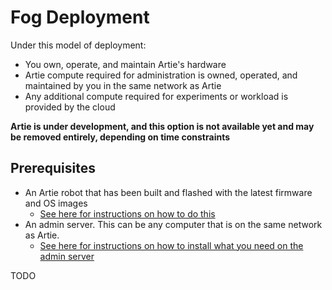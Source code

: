 # Fog Deployment

Under this model of deployment:

- You own, operate, and maintain Artie's hardware
- Artie compute required for administration is owned, operated, and maintained by you in the same network as Artie
- Any additional compute required for experiments or workload is provided by the cloud

**Artie is under development, and this option is not available yet and may be removed entirely, depending on time constraints**

## Prerequisites

* An Artie robot that has been built and flashed with the latest firmware and OS images
    - [See here for instructions on how to do this](../building/building-artie-main.md)
* An admin server. This can be any computer that is on the same network as Artie.
    - [See here for instructions on how to install what you need on the admin server](./admin-server.md)

TODO
